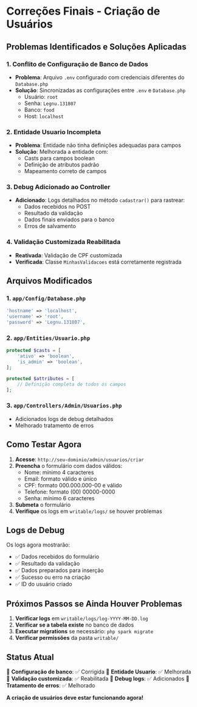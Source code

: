 # Correções Finais - Criação de Usuários

## Problemas Identificados e Soluções Aplicadas

### 1. **Conflito de Configuração de Banco de Dados**
- **Problema**: Arquivo `.env` configurado com credenciais diferentes do `Database.php`
- **Solução**: Sincronizadas as configurações entre `.env` e `Database.php`
  - Usuário: `root`
  - Senha: `Legnu.131807`
  - Banco: `food`
  - Host: `localhost`

### 2. **Entidade Usuario Incompleta**
- **Problema**: Entidade não tinha definições adequadas para campos
- **Solução**: Melhorada a entidade com:
  - Casts para campos boolean
  - Definição de atributos padrão
  - Mapeamento correto de campos

### 3. **Debug Adicionado ao Controller**
- **Adicionado**: Logs detalhados no método `cadastrar()` para rastrear:
  - Dados recebidos no POST
  - Resultado da validação
  - Dados finais enviados para o banco
  - Erros de salvamento

### 4. **Validação Customizada Reabilitada**
- **Reativada**: Validação de CPF customizada
- **Verificada**: Classe `MinhasValidacoes` está corretamente registrada

## Arquivos Modificados

### 1. `app/Config/Database.php`
```php
'hostname' => 'localhost',
'username' => 'root', 
'password' => 'Legnu.131807',
```

### 2. `app/Entities/Usuario.php`
```php
protected $casts = [
    'ativo' => 'boolean',
    'is_admin' => 'boolean',
];

protected $attributes = [
    // Definição completa de todos os campos
];
```

### 3. `app/Controllers/Admin/Usuarios.php`
- Adicionados logs de debug detalhados
- Melhorado tratamento de erros

## Como Testar Agora

1. **Acesse**: `http://seu-dominio/admin/usuarios/criar`
2. **Preencha** o formulário com dados válidos:
   - Nome: mínimo 4 caracteres
   - Email: formato válido e único
   - CPF: formato 000.000.000-00 e válido
   - Telefone: formato (00) 00000-0000
   - Senha: mínimo 6 caracteres
3. **Submeta** o formulário
4. **Verifique** os logs em `writable/logs/` se houver problemas

## Logs de Debug

Os logs agora mostrarão:
- ✅ Dados recebidos do formulário
- ✅ Resultado da validação
- ✅ Dados preparados para inserção
- ✅ Sucesso ou erro na criação
- ✅ ID do usuário criado

## Próximos Passos se Ainda Houver Problemas

1. **Verificar logs** em `writable/logs/log-YYYY-MM-DD.log`
2. **Verificar se a tabela existe** no banco de dados
3. **Executar migrations** se necessário: `php spark migrate`
4. **Verificar permissões** da pasta `writable/`

## Status Atual

🔧 **Configuração de banco**: ✅ Corrigida
🔧 **Entidade Usuario**: ✅ Melhorada  
🔧 **Validação customizada**: ✅ Reabilitada
🔧 **Debug logs**: ✅ Adicionados
🔧 **Tratamento de erros**: ✅ Melhorado

**A criação de usuários deve estar funcionando agora!**